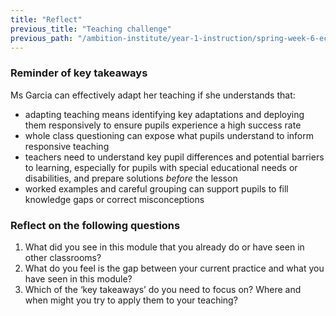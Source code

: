 ```yaml
---
title: "Reflect"
previous_title: "Teaching challenge"
previous_path: "/ambition-institute/year-1-instruction/spring-week-6-ect-teaching-challenge"
---
```


### Reminder of key takeaways

Ms Garcia can effectively adapt her teaching if she understands that:

- adapting teaching means identifying key adaptations and deploying them responsively to ensure pupils experience a high success rate
- whole class questioning can expose what pupils understand to inform responsive teaching
- teachers need to understand key pupil differences and potential barriers to learning, especially for pupils with special educational needs or disabilities, and prepare solutions _before_ the lesson
- worked examples and careful grouping can support pupils to fill knowledge gaps or correct misconceptions

### Reflect on the following questions

1. What did you see in this module that you already do or have seen in other classrooms?
2. What do you feel is the gap between your current practice and what you have seen in this module?
3. Which of the ‘key takeaways’ do you need to focus on? Where and when might you try to apply them to your teaching?
